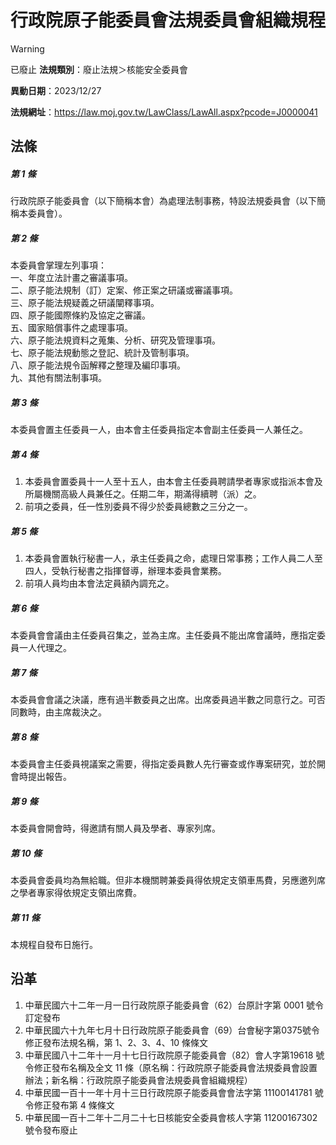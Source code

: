 # 行政院原子能委員會法規委員會組織規程


> [!WARNING]
> 已廢止
**法規類別**：廢止法規＞核能安全委員會

**異動日期**：2023/12/27  

**法規網址**：https://law.moj.gov.tw/LawClass/LawAll.aspx?pcode=J0000041



## 法條
##### 第 1 條
行政院原子能委員會（以下簡稱本會）為處理法制事務，特設法規委員會（以下簡稱本委員會）。

##### 第 2 條
本委員會掌理左列事項：  
一、年度立法計畫之審議事項。  
二、原子能法規制（訂）定案、修正案之研議或審議事項。  
三、原子能法規疑義之研議闡釋事項。  
四、原子能國際條約及協定之審議。  
五、國家賠償事件之處理事項。  
六、原子能法規資料之蒐集、分析、研究及管理事項。  
七、原子能法規動態之登記、統計及管制事項。  
八、原子能法規令函解釋之整理及編印事項。  
九、其他有關法制事項。

##### 第 3 條
本委員會置主任委員一人，由本會主任委員指定本會副主任委員一人兼任之。

##### 第 4 條
1. 本委員會置委員十一人至十五人，由本會主任委員聘請學者專家或指派本會及所屬機關高級人員兼任之。任期二年，期滿得續聘（派）之。
1. 前項之委員，任一性別委員不得少於委員總數之三分之一。

##### 第 5 條
1. 本委員會置執行秘書一人，承主任委員之命，處理日常事務；工作人員二人至四人，受執行秘書之指揮督導，辦理本委員會業務。
1. 前項人員均由本會法定員額內調充之。

##### 第 6 條
本委員會會議由主任委員召集之，並為主席。主任委員不能出席會議時，應指定委員一人代理之。

##### 第 7 條
本委員會會議之決議，應有過半數委員之出席。出席委員過半數之同意行之。可否同數時，由主席裁決之。

##### 第 8 條
本委員會主任委員視議案之需要，得指定委員數人先行審查或作專案研究，並於開會時提出報告。

##### 第 9 條
本委員會開會時，得邀請有關人員及學者、專家列席。

##### 第 10 條
本委員會委員均為無給職。但非本機關聘兼委員得依規定支領車馬費，另應邀列席之學者專家得依規定支領出席費。

##### 第 11 條
本規程自發布日施行。

## 沿革
1. 中華民國六十二年一月一日行政院原子能委員會（62）台原計字第 0001  號令訂定發布
1. 中華民國六十九年七月十日行政院原子能委員會（69）台會秘字第0375號令修正發布法規名稱，第 1、2、3、4、10 條條文
1. 中華民國八十二年十一月十七日行政院原子能委員會（82）會人字第19618 號令修正發布名稱及全文 11  條（原名稱：行政院原子能委員會法規委員會設置辦法；新名稱：行政院原子能委員會法規委員會組織規程）
1. 中華民國一百十一年十月十三日行政院原子能委員會會法字第 11100141781  號令修正發布第 4  條條文
1. 中華民國一百十二年十二月二十七日核能安全委員會核人字第 11200167302  號令發布廢止
